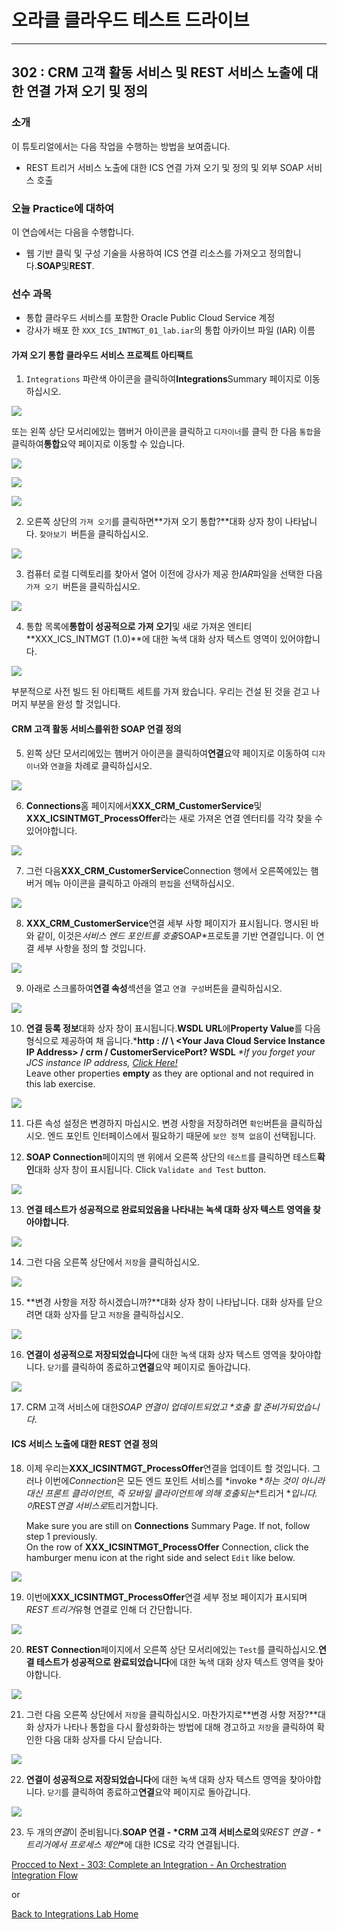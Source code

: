 # 오라클 클라우드 테스트 드라이브 #
-----
## 302 : CRM 고객 활동 서비스 및 REST 서비스 노출에 대한 연결 가져 오기 및 정의 ##


### 소개 ###
이 튜토리얼에서는 다음 작업을 수행하는 방법을 보여줍니다. 
- REST 트리거 서비스 노출에 대한 ICS 연결 가져 오기 및 정의 및 외부 SOAP 서비스 호출 

### 오늘 Practice에 대하여 ###
이 연습에서는 다음을 수행합니다. 
- 웹 기반 클릭 및 구성 기술을 사용하여 ICS 연결 리소스를 가져오고 정의합니다.**SOAP**및**REST**. 

### 선수 과목 ###

- 통합 클라우드 서비스를 포함한 Oracle Public Cloud Service 계정 
- 강사가 배포 한 `XXX_ICS_INTMGT_01_lab.iar`의 통합 아카이브 파일 (IAR) 이름 

#### 가져 오기 통합 클라우드 서비스 프로젝트 아티팩트 

1. `Integrations` 파란색 아이콘을 클릭하여**Integrations**Summary 페이지로 이동하십시오. 

![](images/302/01.home_integrate.png)


또는 왼쪽 상단 모서리에있는 햄버거 아이콘을 클릭하고 `디자이너`를 클릭 한 다음 `통합`을 클릭하여**통합**요약 페이지로 이동할 수 있습니다. 

![](images/302/02.home_hamburger.png)


![](images/302/03.home_hamburger_designer.png)


![](images/302/01.home_hamburger_integrate.png)


2. 오른쪽 상단의 `가져 오기`를 클릭하면**가져 오기 통합?**대화 상자 창이 나타납니다. `찾아보기 `버튼을 클릭하십시오. 

![](images/302/02.integration_import.png)


3. 컴퓨터 로컬 디렉토리를 찾아서 열어 이전에 강사가 제공 한*IAR*파일을 선택한 다음`가져 오기 `버튼을 클릭하십시오. 

![](images/302/02.integration_import1.png)


4. 통합 목록에**통합이 성공적으로 가져 오기**및 새로 가져온 엔티티**XXX_ICS_INTMGT (1.0)**에 대한 녹색 대화 상자 텍스트 영역이 있어야합니다. 

![](images/302/02.integration_import2.png)


부분적으로 사전 빌드 된 아티팩트 세트를 가져 왔습니다. 우리는 건설 된 것을 걷고 나머지 부분을 완성 할 것입니다. 

#### CRM 고객 활동 서비스를위한 SOAP 연결 정의 

5. 왼쪽 상단 모서리에있는 햄버거 아이콘을 클릭하여**연결**요약 페이지로 이동하여 `디자이너`와 `연결`을 차례로 클릭하십시오. 

![](images/302/04.home_hamburger_connections.png)


6. **Connections**홈 페이지에서**XXX_CRM_CustomerService**및**XXX_ICSINTMGT_ProcessOffer**라는 새로 가져온 연결 엔터티를 각각 찾을 수 있어야합니다. 

![](images/302/05.connection_import.png)


7. 그런 다음**XXX_CRM_CustomerService**Connection 행에서 오른쪽에있는 햄버거 메뉴 아이콘을 클릭하고 아래의 `편집`을 선택하십시오. 

![](images/302/05.connection_import1.png)


8. **XXX_CRM_CustomerService**연결 세부 사항 페이지가 표시됩니다. 명시된 바와 같이, 이것은*서비스 엔드 포인트를 호출*SOAP*프로토콜 기반 연결입니다. 이 연결 세부 사항을 정의 할 것입니다. 

![](images/302/07.connection_initial.png)


9. 아래로 스크롤하여**연결 속성**섹션을 열고 `연결 구성`버튼을 클릭하십시오. 

![](images/302/05.connection_import2.png)


10. **연결 등록 정보**대화 상자 창이 표시됩니다.**WSDL URL**에**Property Value**를 다음 형식으로 제공하여 채 웁니다.***http : // \ <Your Java Cloud Service Instance IP Address\> / crm / CustomerServicePort? WSDL**
	*\*If you forget your JCS instance IP address, [Click Here!](../../Java%20Apps/java.cloud.md)*  
	Leave other properties **empty** as they are optional and not required in this lab exercise.
	
![](images/302/08.connection_properties.png)


11. 다른 속성 설정은 변경하지 마십시오. 변경 사항을 저장하려면 `확인`버튼을 클릭하십시오. 엔드 포인트 인터페이스에서 필요하기 때문에 `보안 정책 없음`이 선택됩니다. 

12. **SOAP Connection**페이지의 맨 위에서 오른쪽 상단의 `테스트`를 클릭하면 테스트**확인**대화 상자 창이 표시됩니다. 
	Click `Validate and Test` button.


![](images/302/10.connection_test.png)


13. **연결 테스트가 성공적으로 완료되었음을 나타내는 녹색 대화 상자 텍스트 영역을 찾아야합니다**. 

![](images/302/11.connection_testresult.png)


14. 그런 다음 오른쪽 상단에서 `저장`을 클릭하십시오. 

![](images/302/12.connection_save.png)


15. **변경 사항을 저장 하시겠습니까?**대화 상자 창이 나타납니다. 대화 상자를 닫으려면 대화 상자를 닫고 `저장`을 클릭하십시오. 

![](images/302/12.connection_save1.png)


16. **연결이 성공적으로 저장되었습니다**에 대한 녹색 대화 상자 텍스트 영역을 찾아야합니다. `닫기`를 클릭하여 종료하고**연결**요약 페이지로 돌아갑니다. 

![](images/302/13.connection_saveresult.png)


17. CRM 고객 서비스에 대한*SOAP 연결이 업데이트되었고 \*호출 할 준비가되었습니다*. 

#### ICS 서비스 노출에 대한 REST 연결 정의 

18. 이제 우리는**XXX_ICSINTMGT_ProcessOffer**연결을 업데이트 할 것입니다. 그러나 이번에*Connection*은 모든 엔드 포인트 서비스를 \*invoke \**하는 것이 아니라 대신 프론트 클라이언트, 즉 모바일 클라이언트에 의해 호출되는*\*트리거 \**입니다. 이*REST*연결 서비스로*트리거합니다. 
	
	Make sure you are still on **Connections** Summary Page. If not, follow step 1 previously.  
	On the row of **XXX_ICSINTMGT_ProcessOffer** Connection, click the hamburger menu icon at the right side and select `Edit` like below.
	
![](images/302/14.connection_rest.png)


19. 이번에**XXX_ICSINTMGT_ProcessOffer**연결 세부 정보 페이지가 표시되며*REST 트리거*유형 연결로 인해 더 간단합니다. 

![](images/302/16.connection_initial1.png)


20. **REST Connection**페이지에서 오른쪽 상단 모서리에있는 `Test`를 클릭하십시오.**연결 테스트가 성공적으로 완료되었습니다**에 대한 녹색 대화 상자 텍스트 영역을 찾아야합니다. 

![](images/302/18.connection_test1.png)


21. 그런 다음 오른쪽 상단에서 `저장`을 클릭하십시오. 마찬가지로**변경 사항 저장?**대화 상자가 나타나 통합을 다시 활성화하는 방법에 대해 경고하고 `저장`을 클릭하여 확인한 다음 대화 상자를 다시 닫습니다. 

![](images/302/20.connection_save2.png)


22. **연결이 성공적으로 저장되었습니다**에 대한 녹색 대화 상자 텍스트 영역을 찾아야합니다. `닫기`를 클릭하여 종료하고**연결**요약 페이지로 돌아갑니다. 

![](images/302/19.connection_save1.png)


23. 두 개의*연결*이 준비됩니다.**SOAP 연결 - \*CRM 고객 서비스로의***및**REST 연결 - \*트리거**에서 프로세스 제안**에 대한 ICS로 각각 연결됩니다. 

[Procced to Next - 303: Complete an Integration - An Orchestration Integration Flow](303-IntegrationsLab.md)

or

[Back to Integrations Lab Home](README.md)
